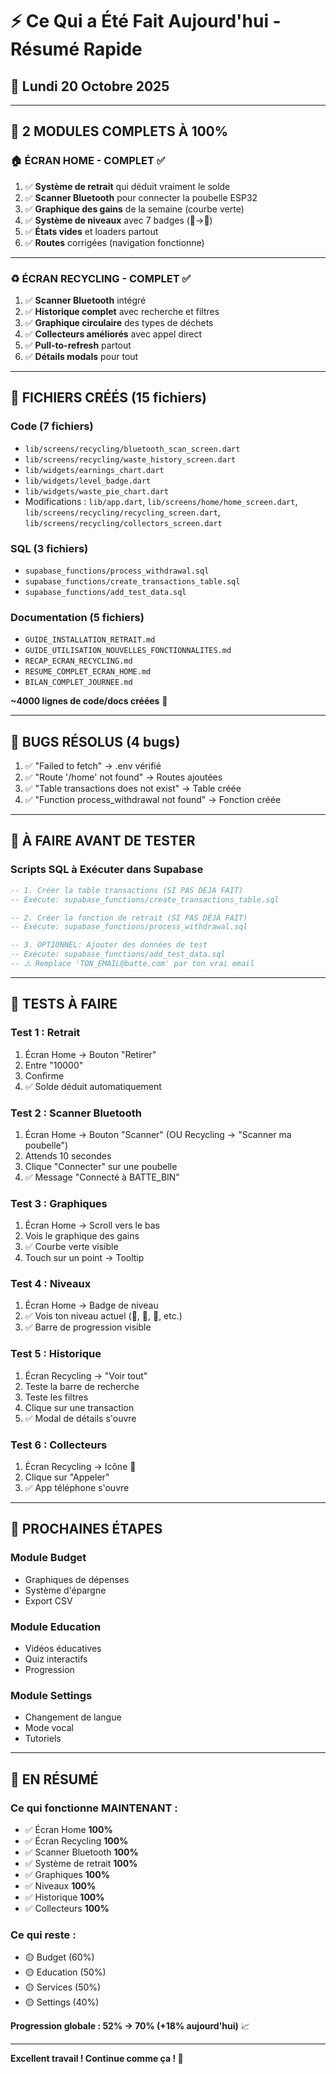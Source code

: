 # ⚡ Ce Qui a Été Fait Aujourd'hui - Résumé Rapide

## 📅 Lundi 20 Octobre 2025

---

## 🎯 2 MODULES COMPLETS À 100%

### 🏠 **ÉCRAN HOME - COMPLET ✅**

1. ✅ **Système de retrait** qui déduit vraiment le solde
2. ✅ **Scanner Bluetooth** pour connecter la poubelle ESP32
3. ✅ **Graphique des gains** de la semaine (courbe verte)
4. ✅ **Système de niveaux** avec 7 badges (🌱→👑)
5. ✅ **États vides** et loaders partout
6. ✅ **Routes** corrigées (navigation fonctionne)

---

### ♻️ **ÉCRAN RECYCLING - COMPLET ✅**

1. ✅ **Scanner Bluetooth** intégré
2. ✅ **Historique complet** avec recherche et filtres
3. ✅ **Graphique circulaire** des types de déchets
4. ✅ **Collecteurs améliorés** avec appel direct
5. ✅ **Pull-to-refresh** partout
6. ✅ **Détails modals** pour tout

---

## 📁 FICHIERS CRÉÉS (15 fichiers)

### Code (7 fichiers)
- `lib/screens/recycling/bluetooth_scan_screen.dart`
- `lib/screens/recycling/waste_history_screen.dart`
- `lib/widgets/earnings_chart.dart`
- `lib/widgets/level_badge.dart`
- `lib/widgets/waste_pie_chart.dart`
- Modifications : `lib/app.dart`, `lib/screens/home/home_screen.dart`, `lib/screens/recycling/recycling_screen.dart`, `lib/screens/recycling/collectors_screen.dart`

### SQL (3 fichiers)
- `supabase_functions/process_withdrawal.sql`
- `supabase_functions/create_transactions_table.sql`
- `supabase_functions/add_test_data.sql`

### Documentation (5 fichiers)
- `GUIDE_INSTALLATION_RETRAIT.md`
- `GUIDE_UTILISATION_NOUVELLES_FONCTIONNALITES.md`
- `RECAP_ECRAN_RECYCLING.md`
- `RESUME_COMPLET_ECRAN_HOME.md`
- `BILAN_COMPLET_JOURNEE.md`

**~4000 lignes de code/docs créées** 🚀

---

## 🐛 BUGS RÉSOLUS (4 bugs)

1. ✅ "Failed to fetch" → .env vérifié
2. ✅ "Route '/home' not found" → Routes ajoutées
3. ✅ "Table transactions does not exist" → Table créée
4. ✅ "Function process_withdrawal not found" → Fonction créée

---

## 🔧 À FAIRE AVANT DE TESTER

### Scripts SQL à Exécuter dans Supabase

```sql
-- 1. Créer la table transactions (SI PAS DÉJÀ FAIT)
-- Exécute: supabase_functions/create_transactions_table.sql

-- 2. Créer la fonction de retrait (SI PAS DÉJÀ FAIT)
-- Exécute: supabase_functions/process_withdrawal.sql

-- 3. OPTIONNEL: Ajouter des données de test
-- Exécute: supabase_functions/add_test_data.sql
-- ⚠️ Remplace 'TON_EMAIL@batte.com' par ton vrai email
```

---

## 🧪 TESTS À FAIRE

### Test 1 : Retrait
1. Écran Home → Bouton "Retirer"
2. Entre "10000"
3. Confirme
4. ✅ Solde déduit automatiquement

### Test 2 : Scanner Bluetooth
1. Écran Home → Bouton "Scanner" (OU Recycling → "Scanner ma poubelle")
2. Attends 10 secondes
3. Clique "Connecter" sur une poubelle
4. ✅ Message "Connecté à BATTE_BIN"

### Test 3 : Graphiques
1. Écran Home → Scroll vers le bas
2. Vois le graphique des gains
3. ✅ Courbe verte visible
4. Touch sur un point → Tooltip

### Test 4 : Niveaux
1. Écran Home → Badge de niveau
2. ✅ Vois ton niveau actuel (🌱, 🥉, 🥈, etc.)
3. ✅ Barre de progression visible

### Test 5 : Historique
1. Écran Recycling → "Voir tout"
2. Teste la barre de recherche
3. Teste les filtres
4. Clique sur une transaction
5. ✅ Modal de détails s'ouvre

### Test 6 : Collecteurs
1. Écran Recycling → Icône 📍
2. Clique sur "Appeler"
3. ✅ App téléphone s'ouvre

---

## 🎯 PROCHAINES ÉTAPES

### Module Budget
- Graphiques de dépenses
- Système d'épargne
- Export CSV

### Module Education
- Vidéos éducatives
- Quiz interactifs
- Progression

### Module Settings
- Changement de langue
- Mode vocal
- Tutoriels

---

## 🎉 EN RÉSUMÉ

### Ce qui fonctionne MAINTENANT :

- ✅ Écran Home **100%**
- ✅ Écran Recycling **100%**
- ✅ Scanner Bluetooth **100%**
- ✅ Système de retrait **100%**
- ✅ Graphiques **100%**
- ✅ Niveaux **100%**
- ✅ Historique **100%**
- ✅ Collecteurs **100%**

### Ce qui reste :

- 🟡 Budget (60%)
- 🟡 Education (50%)
- 🟡 Services (50%)
- 🟡 Settings (40%)

**Progression globale : 52% → 70% (+18% aujourd'hui)** 📈

---

**Excellent travail ! Continue comme ça ! 🚀**

